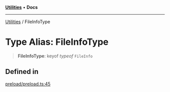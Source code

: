 [**Utilities**](../README.md) • **Docs**

***

[Utilities](../README.md) / FileInfoType

# Type Alias: FileInfoType

> **FileInfoType**: keyof *typeof* `FileInfo`

## Defined in

[preload/preload.ts:45](https://github.com/noobiept/utilities/blob/1d2cee23362dcff5c0b5fdf27f21e257e8f3dc9e/source/preload/preload.ts#L45)
